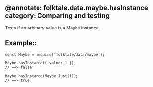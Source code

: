 @annotate: folktale.data.maybe.hasInstance
category: Comparing and testing
---

Tests if an arbitrary value is a Maybe instance.


## Example::

    const Maybe = require('folktale/data/maybe');

    Maybe.hasInstance({ value: 1 });
    // ==> false

    Maybe.hasInstance(Maybe.Just(1));
    // ==> true
